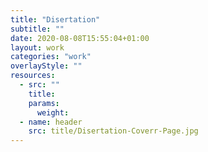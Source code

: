 ```yaml
---
title: "Disertation"
subtitle: ""
date: 2020-08-08T15:55:04+01:00
layout: work
categories: "work"
overlayStyle: ""
resources:
  - src: ""
    title: 
    params:
      weight: 
  - name: header
    src: title/Disertation-Coverr-Page.jpg
---
```


